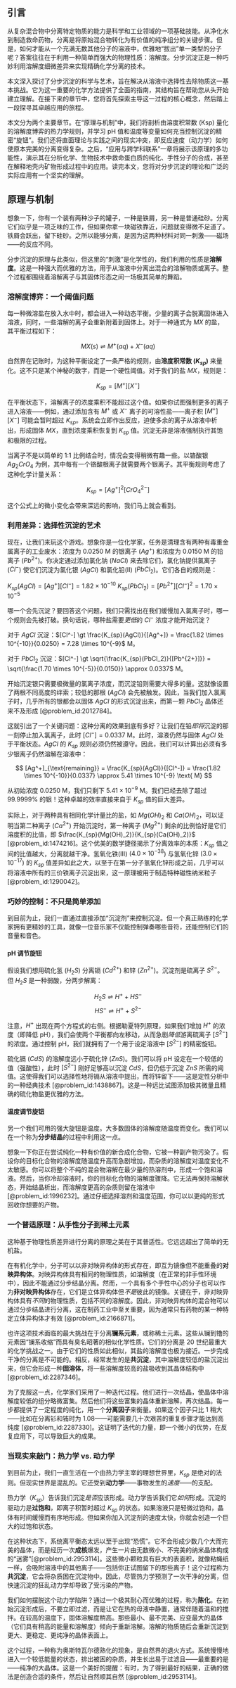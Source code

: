 ## 引言
从复杂混合物中分离特定物质的能力是科学和工业领域的一项基础技能。从净化水到制造救命药物，分离是将原始混合物转化为有价值的纯净组分的关键步骤。但是，如何才能从一个充满无数其他分子的溶液中，优雅地“拔出”单一类型的分子呢？答案往往在于利用一种简单而强大的物理性质：溶解度。分步沉淀正是一种巧妙利用溶解度细微差异来实现精确化学分离的技术。

本文深入探讨了分步沉淀的科学与艺术，旨在解决从溶液中选择性去除物质这一基本挑战。它为这一重要的化学方法提供了全面的指南，其结构旨在帮助您从头开始建立理解。在接下来的章节中，您将首先探索主导这一过程的核心概念，然后踏上一段探寻其卓越应用的旅程。

本文分为两个主要章节。在“原理与机制”中，我们将剖析由溶度积常数 (Ksp) 量化的溶解度博弈的热力学规则，并学习 pH 值和温度等变量如何充当控制沉淀的精密“旋钮”。我们还将直面理论与实践之间的现实冲突，即反应速度（动力学）如何使原本完美的分离变得复杂。之后，“应用与跨学科联系”一章将展示该原理的多功能性，演示其在分析化学、生物技术中救命蛋白质的纯化、手性分子的合成，甚至在解释地壳内矿物形成过程中的应用。读完本文，您将对分步沉淀的理论和广泛的实际应用有一个坚实的理解。

## 原理与机制

想象一下，你有一个装有两种沙子的罐子，一种是铁屑，另一种是普通硅砂。分离它们似乎是一项乏味的工作，但如果你拿一块磁铁靠近，问题就变得微不足道了。铁屑会跃出，留下硅砂。之所以能够分离，是因为这两种材料对同一刺激——磁场——的反应不同。

分步沉淀的原理与此类似，但这里的“刺激”是化学性的，我们利用的性质是**溶解度**。这是一种强大而优雅的方法，用于从溶液中分离出混合的溶解物质或离子。整个过程都围绕着溶解离子与其固体形态之间一场极其简单的舞蹈。

### 溶解度博弈：一个阈值问题

每一种微溶盐在放入水中时，都会进入一种动态平衡。少量的离子会脱离固体进入溶液，同时，一些溶解的离子会重新附着到固体上。对于一种通式为 $MX$ 的盐，其平衡过程如下：

$$ MX(s) \rightleftharpoons M^+(aq) + X^-(aq) $$

自然界在记账时，为这种平衡设定了一条严格的规则，由**溶度积常数 ($K_{sp}$)** 来量化。这不只是某个神秘的数字，而是一个硬性阈值。对于我们的盐 $MX$，规则是：

$$ K_{sp} = [M^+][X^-] $$

在平衡状态下，溶解离子的浓度乘积不能超过这个值。如果你试图强制更多的离子进入溶液——例如，通过添加含有 $M^+$ 或 $X^-$ 离子的可溶性盐——离子积 $[M^+][X^-]$ 可能会暂时超过 $K_{sp}$。系统会立即作出反应，迫使多余的离子从溶液中析出，形成固体 $MX$，直到浓度乘积恢复到 $K_{sp}$ 值。沉淀无非是溶液强制执行其饱和极限的过程。

当离子不是以简单的 1:1 比例结合时，情况会变得稍微有趣一些。以铬酸银 $Ag_2CrO_4$ 为例，其中每有一个铬酸根离子就需要两个银离子。其平衡规则考虑了这种化学计量关系：

$$ K_{sp} = [Ag^+]^2[CrO_4^{2-}] $$

这个公式上的微小变化会带来深远的影响，我们马上就会看到。

### 利用差异：选择性沉淀的艺术

现在，让我们来玩这个游戏。想象你是一位化学家，任务是清理含有两种有毒重金属离子的工业废水：浓度为 $0.0250$ M 的银离子 ($Ag^+$) 和浓度为 $0.0150$ M 的铅离子 ($Pb^{2+}$)。你决定通过添加氯化钠 ($NaCl$) 来去除它们，氯化钠提供氯离子 ($Cl^-$) 使它们沉淀为氯化银 ($AgCl$) 和氯化铅(II) ($PbCl_2$)。它们各自的规则是：

$K_{sp}(AgCl) = [Ag^+][Cl^-] = 1.82 \times 10^{-10}$
$K_{sp}(PbCl_2) = [Pb^{2+}][Cl^-]^2 = 1.70 \times 10^{-5}$

哪一个会先沉淀？要回答这个问题，我们只需找出在我们缓慢加入氯离子时，哪一个规则会先被打破。换句话说，哪种盐需要*更低*的 $Cl^-$ 浓度才能开始沉淀？

对于 $AgCl$ 沉淀：$[Cl^-] \gt \frac{K_{sp}(AgCl)}{[Ag^+]} = \frac{1.82 \times 10^{-10}}{0.0250} = 7.28 \times 10^{-9}$ M。

对于 $PbCl_2$ 沉淀：$[Cl^-] \gt \sqrt{\frac{K_{sp}(PbCl_2)}{[Pb^{2+}]}} = \sqrt{\frac{1.70 \times 10^{-5}}{0.0150}} \approx 0.0337$ M。

开始沉淀银只需要极微量的氯离子浓度，而沉淀铅则需要大得多的量。这就像设置了两根不同高度的绊索；较低的那根 ($AgCl$) 会先被触发。因此，当我们加入氯离子时，几乎所有的银都会以固体 $AgCl$ 的形式沉淀出来，而第一颗 $PbCl_2$ 晶体还来不及形成 [@problem_id:2012784]。

这就引出了一个关键问题：这种分离的效果到底有多好？让我们在铅*即将*沉淀的那一刻停止加入氯离子，此时 $[Cl^-] = 0.0337$ M。此时，溶液仍然与固体 $AgCl$ 处于平衡状态。$AgCl$ 的 $K_{sp}$ 规则必须仍然被遵守。因此，我们可以计算出必须有多少银离子仍然溶解在溶液中：

$$ [Ag^+]_{\text{remaining}} = \frac{K_{sp}(AgCl)}{[Cl^-]} = \frac{1.82 \times 10^{-10}}{0.0337} \approx 5.41 \times 10^{-9} \text{ M} $$

从初始浓度 $0.0250$ M，我们只剩下 $5.41 \times 10^{-9}$ M。我们已经去除了超过 $99.9999\%$ 的银！这种卓越的效率直接来自于 $K_{sp}$ 值的巨大差异。

实际上，对于两种具有相同化学计量比的盐，如 $Mg(OH)_2$ 和 $Ca(OH)_2$，可以证明当第二种离子 ($Ca^{2+}$) 开始沉淀时，第一种离子 ($Mg^{2+}$) 剩余的比例恰好是它们溶度积的比值，即 $\frac{K_{sp}(Mg(OH)_2)}{K_{sp}(Ca(OH)_2)}$ [@problem_id:1474216]。这个优美的数学捷径揭示了分离效率的本质：$K_{sp}$ 值之间的比值越大，分离就越干净。氢氧化铁(III) ($4.0 \times 10^{-38}$) 与氢氧化锌 ($3.0 \times 10^{-17}$) 的 $K_{sp}$ 值差异如此之大，以至于在第一分子氢氧化锌形成之前，几乎可以将溶液中所有的三价铁离子沉淀出来，这一原理被用于制造特种磁性纳米粒子 [@problem_id:1290042]。

### 巧妙的控制：不只是简单添加

到目前为止，我们一直通过直接添加“沉淀剂”来控制沉淀。但一个真正熟练的化学家拥有更精妙的工具，就像一位音乐家不仅能控制弹奏哪些音符，还能控制它们的音量和音色。

#### pH 调节旋钮

假设我们想用硫化氢 ($H_2S$) 分离镉 ($Cd^{2+}$) 和锌 ($Zn^{2+}$)。沉淀剂是硫离子 $S^{2-}$。但 $H_2S$ 是一种弱酸，分两步解离：

$$ H_2S \rightleftharpoons H^+ + HS^- $$
$$ HS^- \rightleftharpoons H^+ + S^{2-} $$

注意，$H^+$ 出现在两个方程式的右侧。根据勒夏特列原理，如果我们增加 $H^+$ 的浓度（即降低 pH），我们会使两个平衡都向左移动，从而急剧*降低*游离硫离子 $[S^{2-}]$ 的浓度。通过控制 pH，我们就拥有了一个用于设定溶液中 $[S^{2-}]$ 的精密旋钮。

硫化镉 ($CdS$) 的溶解度远小于硫化锌 ($ZnS$)。我们可以将 pH 设定在一个较低的值（强酸性），此时 $[S^{2-}]$ 刚好足够高以沉淀 $CdS$，但仍低于沉淀 $ZnS$ 所需的阈值。这使得我们可以选择性地将镉从溶液中提出，而将锌留下——这是定性分析中的一种经典技术 [@problem_id:1438867]。这是一种远比试图添加极其微量且精确的硫化物盐更优雅的方法。

#### 温度调节旋钮

另一个我们可用的强大旋钮是温度。大多数固体的溶解度随温度而变化。我们可以在一个称为**分步结晶**的过程中利用这一点。

想象一下你正在尝试纯化一种有价值的新合成化合物，它被一种副产物污染了。假设你的目标化合物的溶解度随温度升高而急剧增加，而杂质的溶解度对温度变化不太敏感。你可以将整个不纯的混合物溶解在最少量的热溶剂中，形成一个饱和溶液。然后，当你冷却溶液时，你的目标化合物的溶解度骤降。它无法再保持溶解状态，开始结晶析出，而溶解度更高的杂质则留在溶液中 [@problem_id:1996232]。通过仔细选择溶剂和温度范围，你可以以更纯的形式回收你想要的产物。

### 一个普适原理：从手性分子到稀土元素

这种基于物理性质差异进行分离的原理之美在于其普适性。它远远超出了简单的无机盐。

在有机化学中，分子可以以非对映异构体的形式存在，即互为镜像但不能重叠的**对映异构体**。对映异构体具有相同的物理性质，如溶解度（在正常的非手性环境中），因此不能通过分步结晶分离。然而，一个具有多个手性中心的分子也可以作为**非对映异构体**存在，它们是立体异构体但*不是*彼此的镜像。关键在于，非对映异构体具有*不同*的物理性质，包括不同的溶解度。因此，非对映异构体的混合物可以通过分步结晶进行分离，这在制药工业中至关重要，因为通常只有药物的某一种特定立体异构体才有效 [@problem_id:2166871]。

也许这项技术面临的最大挑战在于分离**镧系元素**，或称稀土元素。这些从镧到镥的元素因“镧系收缩”而具有臭名昭著的相似化学性质。它们的分离是 20 世纪最重大的化学挑战之一。由于它们的性质如此相似，其盐的溶解度也极为接近。一步完成干净的分离是不可能的。相反，经常发生的是**共沉淀**，其中溶解度较低的盐沉淀出来，但它会形成一种**固溶体**，将一些溶解度较高的盐吸收到其晶体结构中 [@problem_id:2287346]。

为了克服这一点，化学家们采用了一种迭代过程。他们进行一次结晶，使晶体中溶解度较低的组分略微富集。然后他们将这些富集的晶体重新溶解，再次结晶。每一步都提供了一定程度的纯化，用一个**分离因子**来衡量。如果这个因子只比 1 稍大——比如在分离钐和铕时为 1.08——可能需要几十次艰苦的重复步骤才能达到高纯度 [@problem_id:2287330]。这证明了迭代的力量，即一个微小的优势，在反复应用下，可以导致巨大的成果。

### 当现实来敲门：热力学 vs. 动力学

到目前为止，我们一直生活在一个由热力学主宰的理想世界里，$K_{sp}$ 是绝对的法则。但现实世界是混乱的。它还受到**动力学**——事物发生的*速度*——的支配。

热力学（$K_{sp}$）告诉我们沉淀*是否*应该形成。动力学告诉我们它*如何*形成。沉淀的驱动力是**过饱和**，即离子积暂时超过 $K_{sp}$ 的状态。如果溶液只是轻微过饱和，晶体有时间缓慢而有序地形成。但如果你加入沉淀剂的速度太快，你就会创造一个巨大的过饱和状态。

在这种状态下，系统离平衡态太远以至于出现“恐慌”。它不会形成少数几个大而完美的晶体，而是经历一次**成核**爆发，产生一片由无数微小、不完美的纳米晶体构成的“迷雾”[@problem_id:2953114]。这些微小颗粒具有巨大的表面积，就像粘蝇纸一样，会吸附溶液中的其他离子——包括你正试图留下的那些离子！这个过程称为**共沉淀**，它会将杂质困在沉淀物中。因此，尽管热力学预测了一次干净的分离，但快速沉淀的狂乱动力学却导致了受污染的产物。

我们如何摆脱这个动力学陷阱？通过一个极其耐心而优雅的过程，称为**陈化**。在初始沉淀形成后，不要立即过滤，而是让它在热的母液中静置，通常伴随着温和的搅拌。在较高的温度下，固体溶解度稍高。那些最小、最不完美、应变最大的晶体（它们具有稍高的能量和溶解度）倾向于重新溶解。溶解的物质随后会重新沉淀到更大、更稳定、更纯净的晶体表面上。

这个过程，一种称为奥斯特瓦尔德熟化的现象，是自然界的退火方式。系统慢慢地进入一个较低能量的状态，排出被困的杂质，并生长出易于过滤且——最重要的是——纯净的大晶体。这是一个美好的提醒：有时，为了得到最好的结果，正确的做法是创造合适的条件，然后让自然顺其自然 [@problem_id:2953114]。

